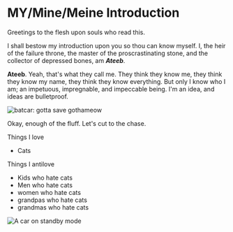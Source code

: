 # MY/Mine/Meine Introduction

Greetings to the flesh upon souls who read this.

I shall bestow my introduction upon you so thou can know myself. I, the heir of the failure throne, the master of the proscrastinating stone, and the collector of depressed bones, am ***Ateeb***.

**Ateeb**. Yeah, that's what they call me. They think they know me, they think they know my name, they think they know everything. But only I know who I am; an impetuous, impregnable, and impeccable being. I'm an idea, and ideas are bulletproof.

![batcar: gotta save gothameow](https://i.pinimg.com/originals/29/98/a9/2998a963371f0a2d80bf1cf9b84bd6ae.jpg)

Okay, enough of the fluff. Let's cut to the chase.

Things I love
- Cats

Things I antilove
- Kids who hate cats
- Men who hate cats
- women who hate cats
- grandpas who hate cats
- grandmas who hate cats

![A car on standby mode](https://i.pinimg.com/originals/5b/02/47/5b0247d140ff9659066d61fa63edc79a.jpg)
